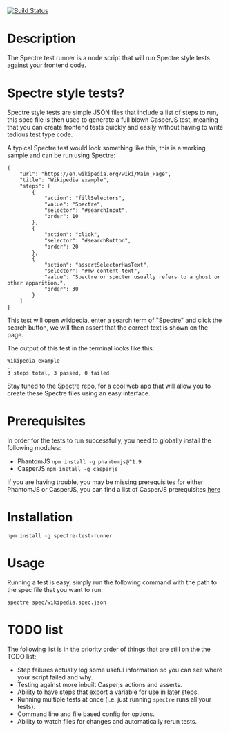 [![Build Status](https://travis-ci.org/Varedis/spectre-test-runner.svg?branch=master)](https://travis-ci.org/Varedis/spectre-test-runner)

# Description

The Spectre test runner is a node script that will run Spectre style tests against your frontend code.

# Spectre style tests?

Spectre style tests are simple JSON files that include a list of steps to run, this spec file is then used to generate a full blown CasperJS test, meaning that you can create frontend tests quickly and easily without having to write tedious test type code.

A typical Spectre test would look something like this, this is a working sample and can be run using Spectre:

	{
		"url": "https://en.wikipedia.org/wiki/Main_Page",
		"title": "Wikipedia example",
		"steps": [
			{
				"action": "fillSelectors",
				"value": "Spectre",
				"selector": "#searchInput",
				"order": 10
			},
			{
				"action": "click",
				"selector": "#searchButton",
				"order": 20
			},
			{
				"action": "assertSelectorHasText",
				"selector": "#mw-content-text",
				"value": "Spectre or specter usually refers to a ghost or other apparition.",
				"order": 30
			}
		]
	}

This test will open wikipedia, enter a search term of "Spectre" and click the search button, we will then assert that the correct text is shown on the page.

The output of this test in the terminal looks like this:

	Wikipedia example
	...
	3 steps total, 3 passed, 0 failed

Stay tuned to the [Spectre](https://github.com/Varedis/Spectre) repo, for a cool web app that will allow you to create these Spectre files using an easy interface.

# Prerequisites

In order for the tests to run successfully, you need to globally install the following modules:

* PhantomJS `npm install -g phantomjs@^1.9`
* CasperJS `npm install -g casperjs`

If you are having trouble, you may be missing prerequisites for either PhantomJS or CasperJS, you can find a list of CasperJS prerequisites [here](http://docs.casperjs.org/en/latest/installation.html#prerequisites)

# Installation

	npm install -g spectre-test-runner

# Usage

Running a test is easy, simply run the following command with the path to the spec file that you want to run:

	spectre spec/wikipedia.spec.json

# TODO list

The following list is in the priority order of things that are still on the the TODO list:

* Step failures actually log some useful information so you can see where your script failed and why.
* Testing against more inbuilt Casperjs actions and asserts.
* Ability to have steps that export a variable for use in later steps.
* Running multiple tests at once (i.e. just running `spectre` runs all your tests).
* Command line and file based config for options.
* Ability to watch files for changes and automatically rerun tests.
